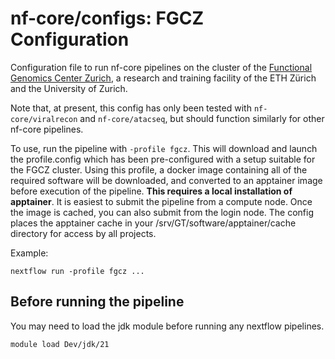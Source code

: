 # nf-core/configs: FGCZ Configuration

Configuration file to run nf-core pipelines on the cluster of the [Functional Genomics Center Zurich](https://fgcz.ch/), a research and training facility of the ETH Zürich and the University of Zurich.

Note that, at present, this config has only been tested with `nf-core/viralrecon` and `nf-core/atacseq`, but should function similarly for other nf-core pipelines.

To use, run the pipeline with `-profile fgcz`. This will download and launch the profile.config which has been pre-configured with a setup suitable for the FGCZ cluster. Using this profile, a docker image containing all of the required software will be downloaded, and converted to an apptainer image before execution of the pipeline. **This requires a local installation of apptainer**. It is easiest to submit the pipeline from a compute node. Once the image is cached, you can also submit from the login node.
The config places the apptainer cache in your /srv/GT/software/apptainer/cache directory for access by all projects.

Example:

```shell
nextflow run -profile fgcz ...
```

## Before running the pipeline

You may need to load the jdk module before running any nextflow pipelines.

```shell
module load Dev/jdk/21
```
